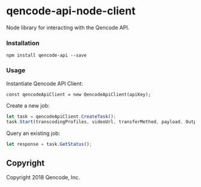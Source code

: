 qencode-api-node-client
====================

Node library for interacting with the Qencode API.

### Installation

    npm install qencode-api --save

### Usage

Instantiate Qencode API Client:

    const qencodeApiClient = new QencodeApiClient(apiKey);

Create a new job:

```javascript
let task = qencodeApiClient.CreateTask();
task.Start(transcodingProfiles, videoUrl, transferMethod, payload, OutputPathVariables);
```

Query an existing job:

```javascript
let response = task.GetStatus();
```

## Copyright
Copyright 2018 Qencode, Inc.
